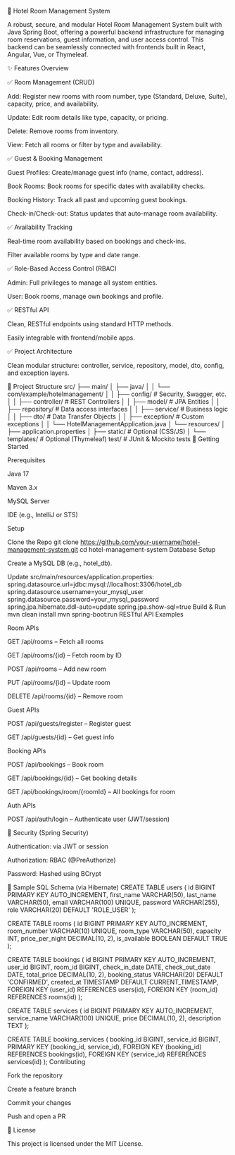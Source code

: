🏨 Hotel Room Management System

A robust, secure, and modular Hotel Room Management System built with Java Spring Boot, offering a powerful backend infrastructure for managing room reservations, guest information, and user access control. This backend can be seamlessly connected with frontends built in React, Angular, Vue, or Thymeleaf.

✨ Features Overview

✅ Room Management (CRUD)

Add: Register new rooms with room number, type (Standard, Deluxe, Suite), capacity, price, and availability.

Update: Edit room details like type, capacity, or pricing.

Delete: Remove rooms from inventory.

View: Fetch all rooms or filter by type and availability.

✅ Guest & Booking Management

Guest Profiles: Create/manage guest info (name, contact, address).

Book Rooms: Book rooms for specific dates with availability checks.

Booking History: Track all past and upcoming guest bookings.

Check-in/Check-out: Status updates that auto-manage room availability.

✅ Availability Tracking

Real-time room availability based on bookings and check-ins.

Filter available rooms by type and date range.

✅ Role-Based Access Control (RBAC)

Admin: Full privileges to manage all system entities.

User: Book rooms, manage own bookings and profile.

✅ RESTful API

Clean, RESTful endpoints using standard HTTP methods.

Easily integrable with frontend/mobile apps.

✅ Project Architecture

Clean modular structure: controller, service, repository, model, dto, config, and exception layers.

📁 Project Structure
src/
├── main/
│   ├── java/
│   │   └── com/example/hotelmanagement/
│   │       ├── config/         # Security, Swagger, etc.
│   │       ├── controller/     # REST Controllers
│   │       ├── model/          # JPA Entities
│   │       ├── repository/     # Data access interfaces
│   │       ├── service/        # Business logic
│   │       ├── dto/            # Data Transfer Objects
│   │       ├── exception/      # Custom exceptions
│   │       └── HotelManagementApplication.java
│   └── resources/
│       ├── application.properties
│       ├── static/         # Optional (CSS/JS)
│       └── templates/      # Optional (Thymeleaf)
test/                      # JUnit & Mockito tests
🚀 Getting Started

Prerequisites

Java 17

Maven 3.x

MySQL Server

IDE (e.g., IntelliJ or STS)

Setup

Clone the Repo
git clone https://github.com/your-username/hotel-management-system.git
cd hotel-management-system
Database Setup

Create a MySQL DB (e.g., hotel_db).

Update src/main/resources/application.properties:
spring.datasource.url=jdbc:mysql://localhost:3306/hotel_db
spring.datasource.username=your_mysql_user
spring.datasource.password=your_mysql_password
spring.jpa.hibernate.ddl-auto=update
spring.jpa.show-sql=true
Build & Run
mvn clean install
mvn spring-boot:run
RESTful API Examples

Room APIs

GET /api/rooms – Fetch all rooms

GET /api/rooms/{id} – Fetch room by ID

POST /api/rooms – Add new room

PUT /api/rooms/{id} – Update room

DELETE /api/rooms/{id} – Remove room

Guest APIs

POST /api/guests/register – Register guest

GET /api/guests/{id} – Get guest info

Booking APIs

POST /api/bookings – Book room

GET /api/bookings/{id} – Get booking details

GET /api/bookings/room/{roomId} – All bookings for room

Auth APIs

POST /api/auth/login – Authenticate user (JWT/session)

🔐 Security (Spring Security)

Authentication: via JWT or session

Authorization: RBAC (@PreAuthorize)

Password: Hashed using BCrypt

📂 Sample SQL Schema (via Hibernate)
CREATE TABLE users (
    id BIGINT PRIMARY KEY AUTO_INCREMENT,
    first_name VARCHAR(50),
    last_name VARCHAR(50),
    email VARCHAR(100) UNIQUE,
    password VARCHAR(255),
    role VARCHAR(20) DEFAULT 'ROLE_USER'
);

CREATE TABLE rooms (
    id BIGINT PRIMARY KEY AUTO_INCREMENT,
    room_number VARCHAR(10) UNIQUE,
    room_type VARCHAR(50),
    capacity INT,
    price_per_night DECIMAL(10, 2),
    is_available BOOLEAN DEFAULT TRUE
);

CREATE TABLE bookings (
    id BIGINT PRIMARY KEY AUTO_INCREMENT,
    user_id BIGINT,
    room_id BIGINT,
    check_in_date DATE,
    check_out_date DATE,
    total_price DECIMAL(10, 2),
    booking_status VARCHAR(20) DEFAULT 'CONFIRMED',
    created_at TIMESTAMP DEFAULT CURRENT_TIMESTAMP,
    FOREIGN KEY (user_id) REFERENCES users(id),
    FOREIGN KEY (room_id) REFERENCES rooms(id)
);

CREATE TABLE services (
    id BIGINT PRIMARY KEY AUTO_INCREMENT,
    service_name VARCHAR(100) UNIQUE,
    price DECIMAL(10, 2),
    description TEXT
);

CREATE TABLE booking_services (
    booking_id BIGINT,
    service_id BIGINT,
    PRIMARY KEY (booking_id, service_id),
    FOREIGN KEY (booking_id) REFERENCES bookings(id),
    FOREIGN KEY (service_id) REFERENCES services(id)
);
 Contributing

Fork the repository

Create a feature branch

Commit your changes

Push and open a PR

📄 License

This project is licensed under the MIT License.
